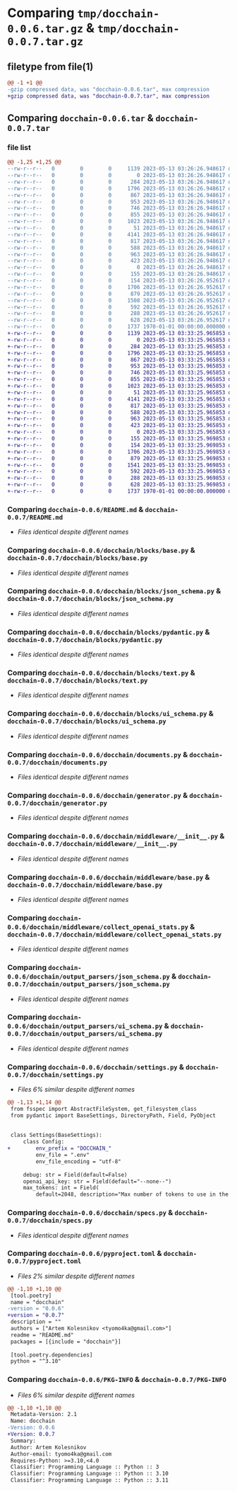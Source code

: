 # Comparing `tmp/docchain-0.0.6.tar.gz` & `tmp/docchain-0.0.7.tar.gz`

## filetype from file(1)

```diff
@@ -1 +1 @@
-gzip compressed data, was "docchain-0.0.6.tar", max compression
+gzip compressed data, was "docchain-0.0.7.tar", max compression
```

## Comparing `docchain-0.0.6.tar` & `docchain-0.0.7.tar`

### file list

```diff
@@ -1,25 +1,25 @@
--rw-r--r--   0        0        0     1139 2023-05-13 03:26:26.948617 docchain-0.0.6/README.md
--rw-r--r--   0        0        0        0 2023-05-13 03:26:26.948617 docchain-0.0.6/docchain/__init__.py
--rw-r--r--   0        0        0      284 2023-05-13 03:26:26.948617 docchain-0.0.6/docchain/blocks/__init__.py
--rw-r--r--   0        0        0     1796 2023-05-13 03:26:26.948617 docchain-0.0.6/docchain/blocks/base.py
--rw-r--r--   0        0        0      867 2023-05-13 03:26:26.948617 docchain-0.0.6/docchain/blocks/json_schema.py
--rw-r--r--   0        0        0      953 2023-05-13 03:26:26.948617 docchain-0.0.6/docchain/blocks/pydantic.py
--rw-r--r--   0        0        0      746 2023-05-13 03:26:26.948617 docchain-0.0.6/docchain/blocks/text.py
--rw-r--r--   0        0        0      855 2023-05-13 03:26:26.948617 docchain-0.0.6/docchain/blocks/ui_schema.py
--rw-r--r--   0        0        0     1023 2023-05-13 03:26:26.948617 docchain-0.0.6/docchain/documents.py
--rw-r--r--   0        0        0       51 2023-05-13 03:26:26.948617 docchain-0.0.6/docchain/exceptions.py
--rw-r--r--   0        0        0     4141 2023-05-13 03:26:26.948617 docchain-0.0.6/docchain/generator.py
--rw-r--r--   0        0        0      817 2023-05-13 03:26:26.948617 docchain-0.0.6/docchain/middleware/__init__.py
--rw-r--r--   0        0        0      588 2023-05-13 03:26:26.948617 docchain-0.0.6/docchain/middleware/base.py
--rw-r--r--   0        0        0      963 2023-05-13 03:26:26.948617 docchain-0.0.6/docchain/middleware/collect_openai_stats.py
--rw-r--r--   0        0        0      423 2023-05-13 03:26:26.948617 docchain-0.0.6/docchain/middleware/save_document.py
--rw-r--r--   0        0        0        0 2023-05-13 03:26:26.948617 docchain-0.0.6/docchain/models/__init__.py
--rw-r--r--   0        0        0      155 2023-05-13 03:26:26.948617 docchain-0.0.6/docchain/models/gpt.py
--rw-r--r--   0        0        0      154 2023-05-13 03:26:26.952617 docchain-0.0.6/docchain/output_parsers/__init__.py
--rw-r--r--   0        0        0     1706 2023-05-13 03:26:26.952617 docchain-0.0.6/docchain/output_parsers/json_schema.py
--rw-r--r--   0        0        0      879 2023-05-13 03:26:26.952617 docchain-0.0.6/docchain/output_parsers/ui_schema.py
--rw-r--r--   0        0        0     1508 2023-05-13 03:26:26.952617 docchain-0.0.6/docchain/settings.py
--rw-r--r--   0        0        0      592 2023-05-13 03:26:26.952617 docchain-0.0.6/docchain/specs.py
--rw-r--r--   0        0        0      288 2023-05-13 03:26:26.952617 docchain-0.0.6/docchain/utils.py
--rw-r--r--   0        0        0      628 2023-05-13 03:26:26.952617 docchain-0.0.6/pyproject.toml
--rw-r--r--   0        0        0     1737 1970-01-01 00:00:00.000000 docchain-0.0.6/PKG-INFO
+-rw-r--r--   0        0        0     1139 2023-05-13 03:33:25.965853 docchain-0.0.7/README.md
+-rw-r--r--   0        0        0        0 2023-05-13 03:33:25.965853 docchain-0.0.7/docchain/__init__.py
+-rw-r--r--   0        0        0      284 2023-05-13 03:33:25.965853 docchain-0.0.7/docchain/blocks/__init__.py
+-rw-r--r--   0        0        0     1796 2023-05-13 03:33:25.965853 docchain-0.0.7/docchain/blocks/base.py
+-rw-r--r--   0        0        0      867 2023-05-13 03:33:25.965853 docchain-0.0.7/docchain/blocks/json_schema.py
+-rw-r--r--   0        0        0      953 2023-05-13 03:33:25.965853 docchain-0.0.7/docchain/blocks/pydantic.py
+-rw-r--r--   0        0        0      746 2023-05-13 03:33:25.965853 docchain-0.0.7/docchain/blocks/text.py
+-rw-r--r--   0        0        0      855 2023-05-13 03:33:25.965853 docchain-0.0.7/docchain/blocks/ui_schema.py
+-rw-r--r--   0        0        0     1023 2023-05-13 03:33:25.965853 docchain-0.0.7/docchain/documents.py
+-rw-r--r--   0        0        0       51 2023-05-13 03:33:25.965853 docchain-0.0.7/docchain/exceptions.py
+-rw-r--r--   0        0        0     4141 2023-05-13 03:33:25.965853 docchain-0.0.7/docchain/generator.py
+-rw-r--r--   0        0        0      817 2023-05-13 03:33:25.965853 docchain-0.0.7/docchain/middleware/__init__.py
+-rw-r--r--   0        0        0      588 2023-05-13 03:33:25.965853 docchain-0.0.7/docchain/middleware/base.py
+-rw-r--r--   0        0        0      963 2023-05-13 03:33:25.965853 docchain-0.0.7/docchain/middleware/collect_openai_stats.py
+-rw-r--r--   0        0        0      423 2023-05-13 03:33:25.965853 docchain-0.0.7/docchain/middleware/save_document.py
+-rw-r--r--   0        0        0        0 2023-05-13 03:33:25.965853 docchain-0.0.7/docchain/models/__init__.py
+-rw-r--r--   0        0        0      155 2023-05-13 03:33:25.969853 docchain-0.0.7/docchain/models/gpt.py
+-rw-r--r--   0        0        0      154 2023-05-13 03:33:25.969853 docchain-0.0.7/docchain/output_parsers/__init__.py
+-rw-r--r--   0        0        0     1706 2023-05-13 03:33:25.969853 docchain-0.0.7/docchain/output_parsers/json_schema.py
+-rw-r--r--   0        0        0      879 2023-05-13 03:33:25.969853 docchain-0.0.7/docchain/output_parsers/ui_schema.py
+-rw-r--r--   0        0        0     1541 2023-05-13 03:33:25.969853 docchain-0.0.7/docchain/settings.py
+-rw-r--r--   0        0        0      592 2023-05-13 03:33:25.969853 docchain-0.0.7/docchain/specs.py
+-rw-r--r--   0        0        0      288 2023-05-13 03:33:25.969853 docchain-0.0.7/docchain/utils.py
+-rw-r--r--   0        0        0      628 2023-05-13 03:33:25.969853 docchain-0.0.7/pyproject.toml
+-rw-r--r--   0        0        0     1737 1970-01-01 00:00:00.000000 docchain-0.0.7/PKG-INFO
```

### Comparing `docchain-0.0.6/README.md` & `docchain-0.0.7/README.md`

 * *Files identical despite different names*

### Comparing `docchain-0.0.6/docchain/blocks/base.py` & `docchain-0.0.7/docchain/blocks/base.py`

 * *Files identical despite different names*

### Comparing `docchain-0.0.6/docchain/blocks/json_schema.py` & `docchain-0.0.7/docchain/blocks/json_schema.py`

 * *Files identical despite different names*

### Comparing `docchain-0.0.6/docchain/blocks/pydantic.py` & `docchain-0.0.7/docchain/blocks/pydantic.py`

 * *Files identical despite different names*

### Comparing `docchain-0.0.6/docchain/blocks/text.py` & `docchain-0.0.7/docchain/blocks/text.py`

 * *Files identical despite different names*

### Comparing `docchain-0.0.6/docchain/blocks/ui_schema.py` & `docchain-0.0.7/docchain/blocks/ui_schema.py`

 * *Files identical despite different names*

### Comparing `docchain-0.0.6/docchain/documents.py` & `docchain-0.0.7/docchain/documents.py`

 * *Files identical despite different names*

### Comparing `docchain-0.0.6/docchain/generator.py` & `docchain-0.0.7/docchain/generator.py`

 * *Files identical despite different names*

### Comparing `docchain-0.0.6/docchain/middleware/__init__.py` & `docchain-0.0.7/docchain/middleware/__init__.py`

 * *Files identical despite different names*

### Comparing `docchain-0.0.6/docchain/middleware/base.py` & `docchain-0.0.7/docchain/middleware/base.py`

 * *Files identical despite different names*

### Comparing `docchain-0.0.6/docchain/middleware/collect_openai_stats.py` & `docchain-0.0.7/docchain/middleware/collect_openai_stats.py`

 * *Files identical despite different names*

### Comparing `docchain-0.0.6/docchain/output_parsers/json_schema.py` & `docchain-0.0.7/docchain/output_parsers/json_schema.py`

 * *Files identical despite different names*

### Comparing `docchain-0.0.6/docchain/output_parsers/ui_schema.py` & `docchain-0.0.7/docchain/output_parsers/ui_schema.py`

 * *Files identical despite different names*

### Comparing `docchain-0.0.6/docchain/settings.py` & `docchain-0.0.7/docchain/settings.py`

 * *Files 6% similar despite different names*

```diff
@@ -1,13 +1,14 @@
 from fsspec import AbstractFileSystem, get_filesystem_class
 from pydantic import BaseSettings, DirectoryPath, Field, PyObject
 
 
 class Settings(BaseSettings):
     class Config:
+        env_prefix = "DOCCHAIN_"
         env_file = ".env"
         env_file_encoding = "utf-8"
 
     debug: str = Field(default=False)
     openai_api_key: str = Field(default="--none--")
     max_tokens: int = Field(
         default=2048, description="Max number of tokens to use in the model."
```

### Comparing `docchain-0.0.6/docchain/specs.py` & `docchain-0.0.7/docchain/specs.py`

 * *Files identical despite different names*

### Comparing `docchain-0.0.6/pyproject.toml` & `docchain-0.0.7/pyproject.toml`

 * *Files 2% similar despite different names*

```diff
@@ -1,10 +1,10 @@
 [tool.poetry]
 name = "docchain"
-version = "0.0.6"
+version = "0.0.7"
 description = ""
 authors = ["Artem Kolesnikov <tyomo4ka@gmail.com>"]
 readme = "README.md"
 packages = [{include = "docchain"}]
 
 [tool.poetry.dependencies]
 python = "^3.10"
```

### Comparing `docchain-0.0.6/PKG-INFO` & `docchain-0.0.7/PKG-INFO`

 * *Files 6% similar despite different names*

```diff
@@ -1,10 +1,10 @@
 Metadata-Version: 2.1
 Name: docchain
-Version: 0.0.6
+Version: 0.0.7
 Summary: 
 Author: Artem Kolesnikov
 Author-email: tyomo4ka@gmail.com
 Requires-Python: >=3.10,<4.0
 Classifier: Programming Language :: Python :: 3
 Classifier: Programming Language :: Python :: 3.10
 Classifier: Programming Language :: Python :: 3.11
```

